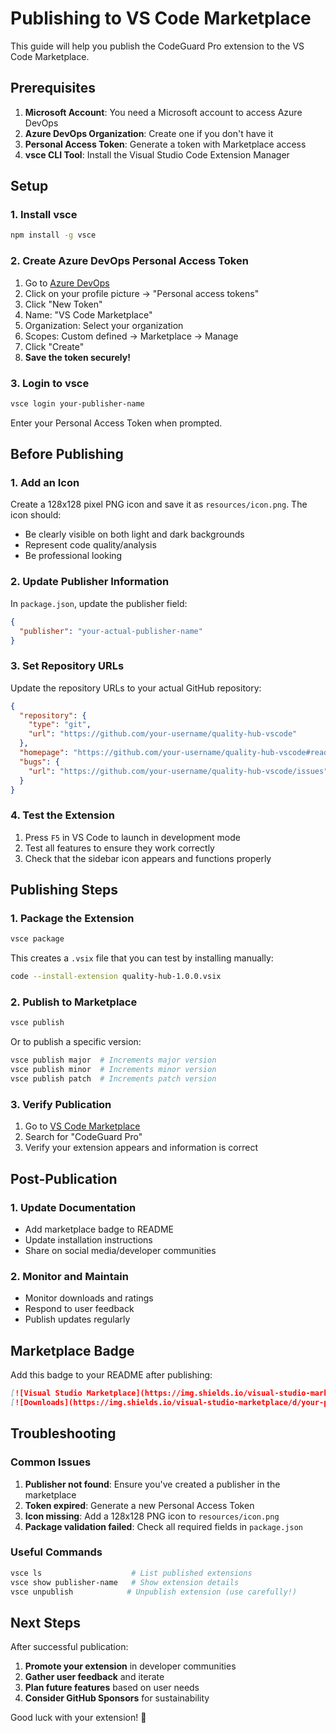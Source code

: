 # Publishing to VS Code Marketplace

This guide will help you publish the CodeGuard Pro extension to the VS Code Marketplace.

## Prerequisites

1. **Microsoft Account**: You need a Microsoft account to access Azure DevOps
2. **Azure DevOps Organization**: Create one if you don't have it
3. **Personal Access Token**: Generate a token with Marketplace access
4. **vsce CLI Tool**: Install the Visual Studio Code Extension Manager

## Setup

### 1. Install vsce

```bash
npm install -g vsce
```

### 2. Create Azure DevOps Personal Access Token

1. Go to [Azure DevOps](https://dev.azure.com)
2. Click on your profile picture → "Personal access tokens"
3. Click "New Token"
4. Name: "VS Code Marketplace"
5. Organization: Select your organization
6. Scopes: Custom defined → Marketplace → Manage
7. Click "Create"
8. **Save the token securely!**

### 3. Login to vsce

```bash
vsce login your-publisher-name
```

Enter your Personal Access Token when prompted.

## Before Publishing

### 1. Add an Icon

Create a 128x128 pixel PNG icon and save it as `resources/icon.png`. The icon should:

- Be clearly visible on both light and dark backgrounds
- Represent code quality/analysis
- Be professional looking

### 2. Update Publisher Information

In `package.json`, update the publisher field:

```json
{
  "publisher": "your-actual-publisher-name"
}
```

### 3. Set Repository URLs

Update the repository URLs to your actual GitHub repository:

```json
{
  "repository": {
    "type": "git",
    "url": "https://github.com/your-username/quality-hub-vscode"
  },
  "homepage": "https://github.com/your-username/quality-hub-vscode#readme",
  "bugs": {
    "url": "https://github.com/your-username/quality-hub-vscode/issues"
  }
}
```

### 4. Test the Extension

1. Press `F5` in VS Code to launch in development mode
2. Test all features to ensure they work correctly
3. Check that the sidebar icon appears and functions properly

## Publishing Steps

### 1. Package the Extension

```bash
vsce package
```

This creates a `.vsix` file that you can test by installing manually:

```bash
code --install-extension quality-hub-1.0.0.vsix
```

### 2. Publish to Marketplace

```bash
vsce publish
```

Or to publish a specific version:

```bash
vsce publish major  # Increments major version
vsce publish minor  # Increments minor version
vsce publish patch  # Increments patch version
```

### 3. Verify Publication

1. Go to [VS Code Marketplace](https://marketplace.visualstudio.com/vscode)
2. Search for "CodeGuard Pro"
3. Verify your extension appears and information is correct

## Post-Publication

### 1. Update Documentation

- Add marketplace badge to README
- Update installation instructions
- Share on social media/developer communities

### 2. Monitor and Maintain

- Monitor downloads and ratings
- Respond to user feedback
- Publish updates regularly

## Marketplace Badge

Add this badge to your README after publishing:

```markdown
[![Visual Studio Marketplace](https://img.shields.io/visual-studio-marketplace/v/your-publisher.quality-hub)](https://marketplace.visualstudio.com/items?itemName=your-publisher.quality-hub)
[![Downloads](https://img.shields.io/visual-studio-marketplace/d/your-publisher.quality-hub)](https://marketplace.visualstudio.com/items?itemName=your-publisher.quality-hub)
```

## Troubleshooting

### Common Issues

1. **Publisher not found**: Ensure you've created a publisher in the marketplace
2. **Token expired**: Generate a new Personal Access Token
3. **Icon missing**: Add a 128x128 PNG icon to `resources/icon.png`
4. **Package validation failed**: Check all required fields in `package.json`

### Useful Commands

```bash
vsce ls                    # List published extensions
vsce show publisher-name   # Show extension details
vsce unpublish            # Unpublish extension (use carefully!)
```

## Next Steps

After successful publication:

1. **Promote your extension** in developer communities
2. **Gather user feedback** and iterate
3. **Plan future features** based on user needs
4. **Consider GitHub Sponsors** for sustainability

Good luck with your extension! 🚀
